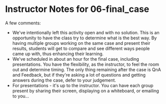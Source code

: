 # Instructor Notes for 06-final_case


A few comments:
* We've intentionally left this activity open and with no solution. This is an opportunity to have the class try to determine what is the best way. By having multiple groups working on the same case and present their results, students will get to compare and see different ways people came up with, thus enhancing their learning.
* We've scheduled in about an hour for the final case, including presentations. You have the flexibility, as the instructor, to feel the room out and determine timing. The only thing remaining after the case is QnA and Feedback, but if they're asking a lot of questions and getting answers during the case, defer to your judgement.
* For presentations - it's up to the instructor. You can have each group present by sharing their screen, displaying on a whiteboard, or emailing to you... 
